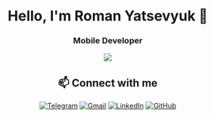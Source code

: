 <div align="center">

# Hello, I'm Roman Yatsevyuk 👋
### Mobile Developer

<img src="https://skillicons.dev/icons?i=android,flutter,kotlin,java,dart,sqlite,git,github,idea&theme=light" />

## 📫 Connect with me

[![Telegram](https://skillicons.dev/icons?i=telegram&theme=light)](https://t.me/your_username)
[![Gmail](https://skillicons.dev/icons?i=gmail&theme=light)](mailto:your.email@gmail.com)
[![LinkedIn](https://skillicons.dev/icons?i=linkedin&theme=light)](https://linkedin.com/in/your_username)
[![GitHub](https://skillicons.dev/icons?i=github&theme=light)](https://github.com/your_username)

</div>
